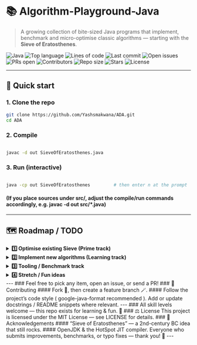 # 📚 Algorithm-Playground-Java
> A growing collection of bite-sized Java programs that implement, benchmark and micro-optimise classic algorithms — starting with the **Sieve of Eratosthenes**.

![Java](https://img.shields.io/badge/Java-17%2B-blue?logo=java)
![Top language](https://img.shields.io/github/languages/top/Yashsmakwana/ADA)
![Lines of code](https://img.shields.io/tokei/lines/github/Yashsmakwana/ADA)
![Last commit](https://img.shields.io/github/last-commit/Yashsmakwana/ADA)
![Open issues](https://img.shields.io/github/issues/Yashsmakwana/ADA)
![PRs open](https://img.shields.io/github/issues-pr/Yashsmakwana/ADA)
![Contributors](https://img.shields.io/github/contributors/Yashsmakwana/ADA)
![Repo size](https://img.shields.io/github/repo-size/Yashsmakwana/ADA)
![Stars](https://img.shields.io/github/stars/Yashsmakwana/ADA?style=social)
![License](https://img.shields.io/github/license/Yashsmakwana/ADA)

---

## 🚀 Quick start

### 1. Clone the repo

```bash
git clone https://github.com/Yashsmakwana/ADA.git
cd ADA
```
### 2. Compile

```bash

javac -d out SieveOfEratosthenes.java
```
### 3. Run (interactive)

```bash

java -cp out SieveOfEratosthenes         # then enter n at the prompt
```
#### (If you place sources under src/, adjust the compile/run commands accordingly, e.g. javac -d out src/*.java)
---
## 🗺️ Roadmap / TODO

<details>
<summary><strong>1️⃣  Optimise existing Sieve (Prime track)</strong></summary>

- [ ] ✅ Baseline version (done)  
- [ ] ♻️ **BitSet / boolean[]** → 8-32 × less RAM  
- [ ] 🚀 **Odd-only storage** (skip even indices)  
- [ ] 🔄 **Wheel factorisation 6k ± 1** (skip multiples of 2 & 3)  
- [ ] 🌱 **Segmented sieve** (O(√n) RAM) – handle n > 1e9  
- [ ] ⚙️ **Parallel segmentation** (ForkJoin / Streams)  
- [ ] 🏎️ **JIT-friendly inner loop** (no bound checks, hoist constants)  
- [ ] 🏆 Compare vs. [primesieve](https://github.com/kimwalisch/primesieve) and document gap
</details>

<details>
<summary><strong>2️⃣  Implement new algorithms (Learning track)</strong></summary>

### Number theory
- [ ] GCD (Euclid, binary GCD)  
- [ ] Modular exponentiation (fast exp)  
- [ ] Miller-Rabin primality test  
- [ ] Euler’s Totient function φ(n) (sieve style)

### Sorting / Searching
- [ ] Quicksort (in-place)  
- [ ] Merge sort (top-down & bottom-up)  
- [ ] Heapsort + priority queue demo  
- [ ] Binary search (iter. & recur.)

### Data Structures
- [ ] Dynamic array vs. Linked list benchmark  
- [ ] Union-Find / Disjoint Set (path compression)  
- [ ] HashMap open-addressing playground

### Graphs
- [ ] BFS & DFS templates  
- [ ] Dijkstra (min-heap)  
- [ ] Topological sort (Kahn)  
- [ ] Minimum spanning tree (Kruskal / Prim)

### Dynamic Programming
- [ ] Fibonacci (memo vs. bottom-up)  
- [ ] Longest Increasing Subsequence (O(n log n))  
- [ ] Knapsack 0/1
  
</details>

<details>
<summary><strong>3️⃣  Tooling / Benchmark track</strong></summary>

- [ ] 📏 Integrate **JMH** micro-benchmarks for each algorithm  
- [ ] 🧪 **JUnit 5** test suite (edge cases & property tests)  
- [ ] 🛠️ **GitHub Actions** CI: compile, test, benchmark smoke run  
- [ ] 📈 Code coverage badge (Codecov)  
- [ ] 🖋️ Apply `google-java-format` via pre-commit hook  
</details>

<details>
<summary><strong>4️⃣  Stretch / Fun ideas</strong></summary>

- [ ] ⏲️ Visualise sieve progress in ASCII / Swing  
- [ ] 🌐 Expose algorithms as REST endpoints (Spring Boot)  
- [ ] 📦 Publish a tiny **Maven Central** library (`algo-playground-core`)  
- [ ] 📚 Write a blog post for each optimisation with graphs  
</details>
---
### Feel free to pick any item, open an issue, or send a PR!
### 🤝 Contributing
#### Fork 📌, then create a feature branch 🪄.
#### Follow the project’s code style ( google-java-format recommended ).
Add or update docstrings / README snippets where relevant.
---
### All skill levels welcome — this repo exists for learning & fun. 🎈
### ⚖️ License
This project is licensed under the MIT License — see LICENSE for details.
### 🙏 Acknowledgements
#### “Sieve of Eratosthenes” — a 2nd-century BC idea that still rocks.
#### OpenJDK & the HotSpot JIT compiler.
Everyone who submits improvements, benchmarks, or typo fixes — thank you! 🎉
---
